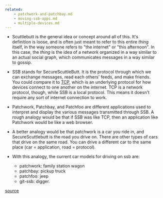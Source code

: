 ```yaml
---
related:
	- patchwork-and-patchbay.md
	- moving-ssb-apps.md
	- multiple-devices.md
---
```

* Scuttlebutt is the general idea or concept around all of this.  It's definition is loose, and is often just meant to refer to this entire _thing_ itself, in the way someone refers to "the internet" or "this afternoon".  In this case, the _thing_ is the idea of a network organized in a way similar to an actual social graph, which communicates messages in a way similar to gossip.

* SSB stands for SecureScuttleButt.  It is the protocol through which we can exchange messages, read each others' feeds, and make friends.  You could compare it to [TCP](https://en.wikipedia.org/wiki/Transmission_Control_Protocol), which is an underlying protocol for how devices connect to one another on the internet.  TCP is a network protocol, though, while SSB is a local protocol.  This means it doesn't require any sort of  internet connection to work.

* Patchwork, Patchbay, and Patchfoo are different applications used to interpret and display the various messages transmitted through SSB.  A rough analogy would be that if SSB was like TCP, then an application like Patchwork would be like a web browser.

* A better analogy would be that patchwork is a car you ride in, and SecureScuttlebutt is the road you drive on. There are other types of cars that drive on the same road. You can drive a different car to the same place (car = application, road = protocol).
* With this analogy, the current car models for driving on ssb are:
	- patchwork: family station wagon
	- patchbay: pickup truck
	- patchfoo: jeep
	- git-ssb: digger.

[source](%zWZfJ3nLimtt1Sm+RU7+lp0p0BDJYENFEXQWSBs5lTM=.sha256)
